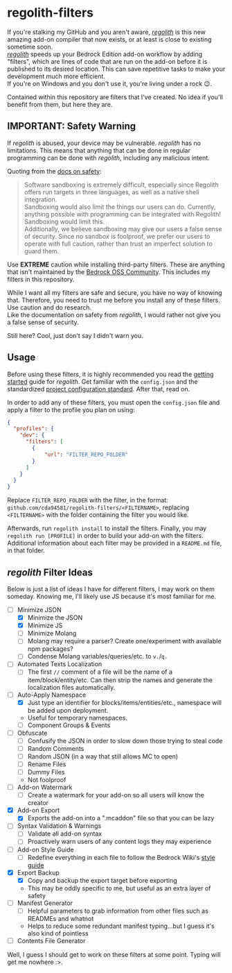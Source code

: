 # regolith-filters
If you're stalking my GitHub and you aren't aware, [*regolith*](https://bedrock-oss.github.io/regolith/) is this new amazing add-on compiler that now exists, or at least is close to existing sometime soon.  
[*regolith*](https://bedrock-oss.github.io/regolith/) speeds up your Bedrock Edition add-on workflow by adding "filters", which are lines of code that are run on the add-on before it is published to its desired location. This can save repetitive tasks to make your development much more efficient.  
If you're on Windows and you don't use it, you're living under a rock 😉.

Contained within this repository are filters that I've created. No idea if you'll benefit from them, but here they are.

## IMPORTANT: Safety Warning
If *regolith* is abused, your device may be vulnerable. *regolith* has no limitations. This means that anything that can be done in regular programming can be done with *regolith*, including any malicious intent.

Quoting from the [docs on safety](https://bedrock-oss.github.io/regolith/docs/safety.html):
> Software sandboxing is extremely difficult, especially since Regolith offers run targets in three languages, as well as a native shell integration.  
Sandboxing would also limit the things our users can do. Currently, anything possible with programming can be integrated with Regolith! Sandboxing would limit this.  
Additionally, we believe sandboxing may give our users a false sense of security. Since no sandbox is foolproof, we prefer our users to operate with full caution, rather than trust an imperfect solution to guard them.

Use **EXTREME** caution while installing third-party filters. These are anything that isn't maintained by the [Bedrock OSS Community](https://github.com/Bedrock-OSS/regolith-filters). This includes my filters in this repository.

While I want all my filters are safe and secure, you have no way of knowing that. Therefore, you need to trust me before you install any of these filters. Use caution and do research.  
Like the documentation on safety from *regolith*, I would rather not give you a false sense of security.

Still here? Cool, just don't say I didn't warn you.

## Usage
Before using these filters, it is highly recommended you read the [getting started](https://bedrock-oss.github.io/regolith/docs/getting-started) guide for *regolith*. Get familiar with the `config.json` and the standardized [project configuration standard](https://github.com/Bedrock-OSS/project-config-standard). After that, read on.

In order to add any of these filters, you must open the `config.json` file and apply a filter to the profile you plan on using:
```json
{
  "profiles": {
	"dev": {
	  "filters": [
		{
			"url": "FILTER_REPO_FOLDER"
		}
	  ]
	}
  }
}
```

Replace `FILTER_REPO_FOLDER` with the filter, in the format: `github.com/cda94581/regolith-filters/<FILTERNAME>`, replacing `<FILTERNAME>` with the folder containing the filter you would like.

Afterwards, run `regolith install` to install the filters. Finally, you may `regolith run [PROFILE]` in order to build your add-on with the filters.  
Additional information about each filter may be provided in a `README.md` file, in that folder.

## *regolith* Filter Ideas
Below is just a list of ideas I have for different filters, I may work on them someday. Knowing me, I'll likely use JS because it's most familiar for me.

- [ ] Minimize JSON
	- [x] Minimize the JSON
	- [x] Minimize JS
	- [ ] Minimize Molang
	- [ ] Molang may require a parser? Create one/experiment with available npm packages?
	- [ ] Condense Molang variables/queries/etc. to `v.`/`q.`
- [ ] Automated Texts Localization
	- [ ] The first `//` comment of a file will be the name of a item/block/entity/etc. Can then strip the names and generate the localization files automatically.
- [ ] Auto-Apply Namespace
	- [x] Just type an identifier for blocks/items/entities/etc., namespace will be added upon deployment.
	- Useful for temporary namespaces.
	- [ ] Component Groups & Events
- [ ] Obfuscate
	- [ ] Confusify the JSON in order to slow down those trying to steal code
	- [ ] Random Comments
	- [ ] Random JSON (in a way that still allows MC to open)
	- [ ] Rename Files
	- [ ] Dummy Files
	- Not foolproof
- [ ] Add-on Watermark
	- [ ] Create a watermark for your add-on so all users will know the creator
- [x] Add-on Export
	- [x] Exports the add-on into a ".mcaddon" file so that you can be lazy
- [ ] Syntax Validation & Warnings
	- [ ] Validate all add-on syntax
	- [ ] Proactively warn users of any content logs they may experience
- [ ] Add-on Style Guide
	- [ ] Redefine everything in each file to follow the Bedrock Wiki's [style guide](https://wiki.bedrock.dev/meta/style-guide.html)
- [x] Export Backup
	- [x] Copy and backup the export target before exporting
	- This may be oddly specific to me, but useful as an extra layer of safety
- [ ] Manifest Generator
	- [ ] Helpful parameters to grab information from other files such as READMEs and whatnot
	- Helps to reduce some redundant manifest typing...but I guess it's also kind of pointless
- [ ] Contents File Generator

Well, I guess I should get to work on these filters at some point. Typing will get me nowhere :>.